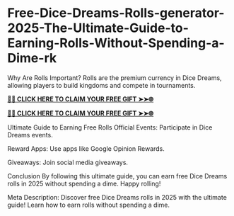 # Free-Dice-Dreams-Rolls-generator-2025-The-Ultimate-Guide-to-Earning-Rolls-Without-Spending-a-Dime-rk
Why Are Rolls Important?
Rolls are the premium currency in Dice Dreams, allowing players to build kingdoms and compete in tournaments.

**[🌟✨ CLICK HERE TO CLAIM YOUR FREE GIFT ➤➤🌐](https://progiftzone.com/Dice%20Dreams/)**

**[🌟✨ CLICK HERE TO CLAIM YOUR FREE GIFT ➤➤🌐](https://progiftzone.com/Dice%20Dreams/)**

Ultimate Guide to Earning Free Rolls
Official Events: Participate in Dice Dreams events.

Reward Apps: Use apps like Google Opinion Rewards.

Giveaways: Join social media giveaways.

Conclusion
By following this ultimate guide, you can earn free Dice Dreams rolls in 2025 without spending a dime. Happy rolling!

Meta Description:
Discover free Dice Dreams rolls in 2025 with the ultimate guide! Learn how to earn rolls without spending a dime.
